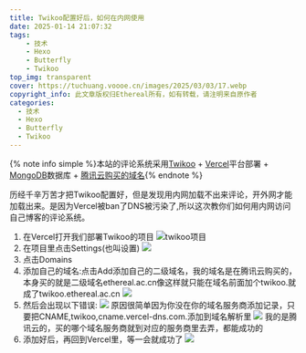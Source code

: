 ```yaml
---
title: Twikoo配置好后，如何在内网使用
date: 2025-01-14 21:07:32
tags: 
    - 技术
    - Hexo
    - Butterfly
    - Twikoo
top_img: transparent
cover: https://tuchuang.voooe.cn/images/2025/03/03/17.webp
copyright_info: 此文章版权归Ethereal所有，如有转载，请注明来自原作者
categories:
  - 技术
  - Hexo
  - Butterfly
  - Twikoo
---
```

{% note info simple %}本站的评论系统采用[Twikoo](https://twikoo.js.org/) + [Vercel](https://vercel.com/home)平台部署 + [MongoDB](https://www.mongodb.com/zh-cn/docs/)数据库 + [腾讯云购买的域名](https://cloud.tencent.com/act/pro/Featured?fromSource=gwzcw.8838155.8838155.8838155&utm_medium=cpc&utm_id=gwzcw.8838155.8838155.8838155&msclkid=99ffa70dd4ff19220c06c088060832ea){% endnote %}

历经千辛万苦才把Twikoo配置好，但是发现用内网加载不出来评论，开外网才能加载出来。是因为Vercel被ban了DNS被污染了,所以这次教你们如何用内网访问自己博客的评论系统。
1. 在Vercel打开我们部署Twikoo的项目
![twikoo项目](https://tuchuang.voooe.cn/images/2025/01/14/-2025-01-14-110555.png)
2. 在项目里点击Settings(也叫设置)
![](https://tuchuang.voooe.cn/images/2025/01/14/-2025-01-14-111029.png)
3. 点击Domains
4. 添加自己的域名:点击Add添加自己的二级域名，我的域名是在腾讯云购买的，本身买的就是二级域名ethereal.ac.cn像这样就只能在域名前面加个twikoo.就成了twikoo.ethereal.ac.cn
![](https://tuchuang.voooe.cn/images/2025/01/14/-2025-01-14-112516.png)
5. 然后会出现以下错误:
![](https://tuchuang.voooe.cn/images/2025/01/14/-2025-01-14-112729.png)
原因很简单因为你没在你的域名服务商添加记录，只要把CNAME,twikoo,cname.vercel-dns.com.添加到域名解析里
![](https://tuchuang.voooe.cn/images/2025/01/14/-2025-01-14-112750.png)
我的是腾讯云的，买的哪个域名服务商就到对应的服务商里去弄，都能成功的
6. 添加好后，再回到Vercel里，等一会就成功了
![](https://tuchuang.voooe.cn/images/2025/01/14/-2025-01-14-111133.png)







